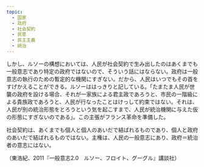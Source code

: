 ```yaml
---
topic:
  - 国家
  - 政府
  - 社会契約
  - 民意
  - 民主主義
  - 統治
---
```

しかし、ルソーの構想においては、人民が社会契約で生み出したのはあくまでも一般意志であり特定の政府ではないので、そういう話にはならない。政府は一般意志の執行のための暫定的な機関にすぎない。だから、人民はいつでもその首をすげかえることができる。ルソーははっきりと記している。「たまたま人民が世襲の政府を設ける場合、それが一家族による君主政であろうと、市民の一階級による貴族政であろうと、人民が行なったことはけっして約束ではない。それは、人民が別の統治形態をとろうという気を起こすまで、人民が統治機関に与えた仮の形態にすぎないのである」。この主張がフランス革命を準備した。

社会契約は、あくまでも個人と個人のあいだで結ばれるものであり、個人と政府のあいだで結ばれるものではない。主権は、人民の一般意志にあり、政府＝統治者の意志にはない。

（東浩紀、2011『一般意志2.0　ルソー、フロイト、グーグル』講談社）